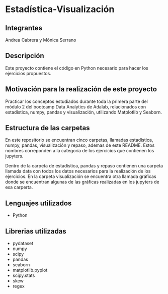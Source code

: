 # Estadística-Visualización

## Integrantes
Andrea Cabrera y Mónica Serrano

## Descripción
Este proyecto contiene el código en Python necesario para hacer los ejercicios propuestos.

## Motivación para la realización de este proyecto

Practicar los conceptos estudiados durante toda la primera parte del módulo 2 del bootcamp Data Analytics de Adalab, relacionados con estadística, numpy, pandas y visualización, utilizando Matplotlib y Seaborn. 

## Estructura de las carpetas 

En este repositorio se encuentran cinco carpetas, llamadas estadística, numpy, pandas, visualización y repaso, ademas de este README. Estos nombres correponden a la categoría de los ejercicios que contienen los jupyters.

Dentro de la carpeta de estadística, pandas y repaso contienen una carpeta llamada data con todos los datos necesarios para la realización de los ejercicios. En la carpeta visualización se encuentra otra llamada gráficas donde se encuentran algunas de las gráficas realizadas en los jupyters de esa carperta.

## Lenguajes utilizados
* Python

## Librerias utilizadas
* pydataset
* numpy
* scipy
* pandas
* seaborn
* matplotlib.pyplot
* scipy.stats
* skew
* regex
